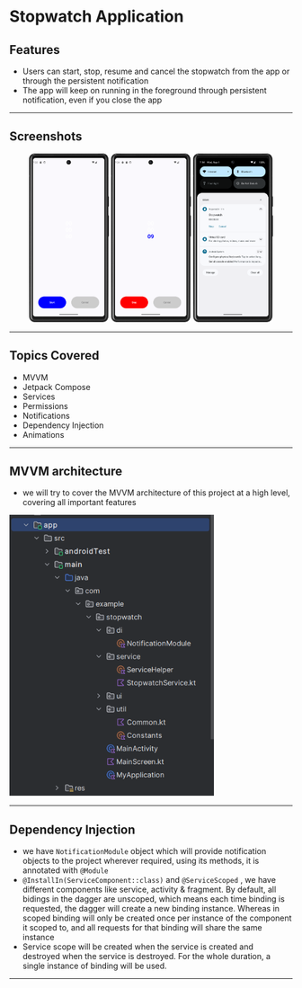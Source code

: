 # Stopwatch Application
## Features
- Users can start, stop, resume and cancel the stopwatch from the app or through the persistent notification
- The app will keep on running in the foreground through persistent notification, even if you close the app
---
## Screenshots
<p align="center">
  <img src = "https://raw.githubusercontent.com/abhineshchandra1234/Stopwatch/master/app/src/main/res/drawable/screenshots/start_stopwatch.png" height=300px/>
  <img src = "https://raw.githubusercontent.com/abhineshchandra1234/Stopwatch/master/app/src/main/res/drawable/screenshots/running_stopwatch.png" height=300px/>
<img src = "https://raw.githubusercontent.com/abhineshchandra1234/Stopwatch/master/app/src/main/res/drawable/screenshots/notification_stopwatch.png" height=300px/>
</p>

---
## Topics Covered
- MVVM
- Jetpack Compose
- Services
- Permissions
- Notifications
- Dependency Injection
- Animations
---
## MVVM architecture
- we will try to cover the MVVM architecture of this project at a high level, covering all important features
<img src = "https://raw.githubusercontent.com/abhineshchandra1234/Stopwatch/master/app/src/main/res/drawable/screenshots/project_structure.png" height=500px/>

---
## Dependency Injection
- we have `NotificationModule` object which will provide notification objects to the project wherever required, using its methods, it is annotated with `@Module`
- `@InstallIn(ServiceComponent::class)` and `@ServiceScoped` , we have different components like service, activity & fragment. By default, all bidings in the dagger are unscoped, which means each time binding is requested, the dagger will create a new binding instance. Whereas in scoped binding will only be created once per instance of the component it scoped to, and all requests for that binding will share the same instance
- Service scope will be created when the service is created and destroyed when the service is destroyed. For the whole duration, a single instance of binding will be used.
---
